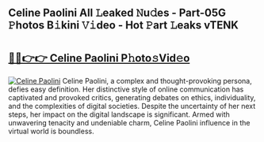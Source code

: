 ## Celine Paolini All 𝙻eaked 𝙽u𝚍es - Part-05G 𝙿hotos B𝚒kini 𝚅𝚒deo - Hot 𝙿art 𝙻eaks vTENK

# <h2><a href="http://ld0b4xb.urlbe.top/?page=Celine+Paolini">🔗🔗👉👉 Celine Paolini P𝚑oto𝚜Vid𝚎o</a></h2>

[![Celine Paolini](https://i.imgur.com/eBuTRDB.gif)](http://ld0b4xb.urlbe.top/?page=Celine+Paolini)
Celine Paolini, a complex and thought-provoking persona, defies easy definition. Her distinctive style of online communication has captivated and provoked critics, generating debates on ethics, individuality, and the complexities of digital societies. Despite the uncertainty of her next steps, her impact on the digital landscape is significant. Armed with unwavering tenacity and undeniable charm, Celine Paolini influence in the virtual world is boundless.
